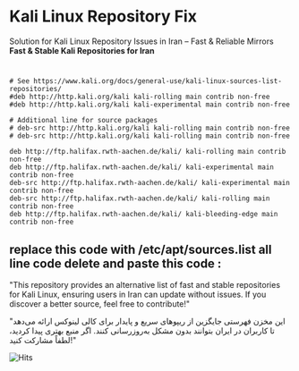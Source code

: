 # Kali Linux Repository Fix
Solution for Kali Linux Repository Issues in Iran – Fast & Reliable Mirrors
**Fast & Stable Kali Repositories for Iran**



#

```
# See https://www.kali.org/docs/general-use/kali-linux-sources-list-repositories/
#deb http://http.kali.org/kali kali-rolling main contrib non-free
#deb http://http.kali.org/kali kali-experimental main contrib non-free

# Additional line for source packages
# deb-src http://http.kali.org/kali kali-rolling main contrib non-free
# deb-src http://http.kali.org/kali kali-rolling main contrib non-free

deb http://ftp.halifax.rwth-aachen.de/kali/ kali-rolling main contrib non-free
deb http://ftp.halifax.rwth-aachen.de/kali/ kali-experimental main contrib non-free
deb-src http://ftp.halifax.rwth-aachen.de/kali/ kali-experimental main contrib non-free
deb-src http://ftp.halifax.rwth-aachen.de/kali/ kali-rolling main contrib non-free
deb http://ftp.halifax.rwth-aachen.de/kali/ kali-bleeding-edge main contrib non-free
```

## replace this code with /etc/apt/sources.list all line code delete and paste this code :



"This repository provides an alternative list of fast and stable repositories for Kali Linux, ensuring users in Iran can update without issues. If you discover a better source, feel free to contribute!"

"این مخزن فهرستی جایگزین از ریپوهای سریع و پایدار برای کالی لینوکس ارائه می‌دهد تا کاربران در ایران بتوانند بدون مشکل به‌روزرسانی کنند. اگر منبع بهتری پیدا کردید، لطفاً مشارکت کنید!"

![Hits](https://hits.seeyoufarm.com/api/count/incr/badge.svg?url=https://github.com/farbodxme/kali-repositories&count_bg=%2379C83D&title_bg=%23555555&icon=github.svg&icon_color=%23E7E7E7&title=views&edge_flat=false)

